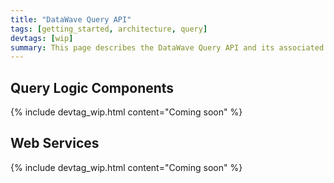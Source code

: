 ```yaml
---
title: "DataWave Query API"
tags: [getting_started, architecture, query]
devtags: [wip]
summary: This page describes the DataWave Query API and its associated web services
---
```


## Query Logic Components

{% include devtag_wip.html content="Coming soon" %}

## Web Services

{% include devtag_wip.html content="Coming soon" %}
